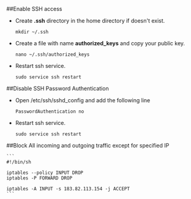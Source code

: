 ##Enable SSH access

* Create **.ssh** directory in the home directory if doesn't exist.

    ```
    mkdir ~/.ssh
    ```
* Create a file with name **authorized\_keys** and copy your public key.

    ```
    nano ~/.ssh/authorized_keys
    ```
* Restart ssh service.

    ```
    sudo service ssh restart
    ```


##Disable SSH Password Authentication

* Open /etc/ssh/sshd_config and add the following line

    ```
    PasswordAuthentication no
    ```
* Restart ssh service.
    
    ```
    sudo service ssh restart
    ```


##Block All incoming and outgoing traffic except for specified IP

    ```
    #!/bin/sh

    iptables --policy INPUT DROP
    iptables -P FORWARD DROP
    
    iptables -A INPUT -s 183.82.113.154 -j ACCEPT
    ```
